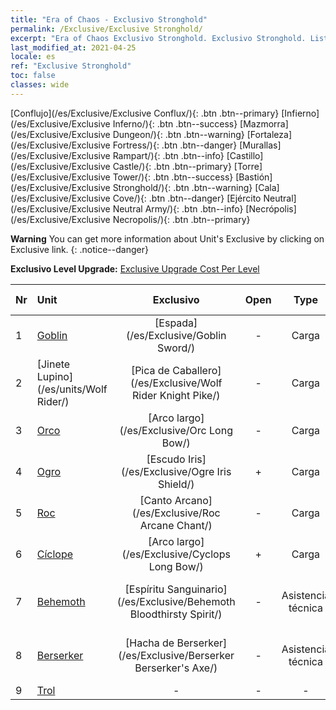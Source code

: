```yaml
---
title: "Era of Chaos - Exclusivo Stronghold"
permalink: /Exclusive/Exclusive Stronghold/
excerpt: "Era of Chaos Exclusivo Stronghold. Exclusivo Stronghold. List of Exclusivo Stronghold in Era of Chaos"
last_modified_at: 2021-04-25
locale: es
ref: "Exclusive Stronghold"
toc: false
classes: wide
---
```

 [Conflujo](/es/Exclusive/Exclusive Conflux/){: .btn .btn--primary} [Infierno](/es/Exclusive/Exclusive Inferno/){: .btn .btn--success} [Mazmorra](/es/Exclusive/Exclusive Dungeon/){: .btn .btn--warning} [Fortaleza](/es/Exclusive/Exclusive Fortress/){: .btn .btn--danger} [Murallas](/es/Exclusive/Exclusive Rampart/){: .btn .btn--info} [Castillo](/es/Exclusive/Exclusive Castle/){: .btn .btn--primary} [Torre](/es/Exclusive/Exclusive Tower/){: .btn .btn--success} [Bastión](/es/Exclusive/Exclusive Stronghold/){: .btn .btn--warning} [Cala](/es/Exclusive/Exclusive Cove/){: .btn .btn--danger} [Ejército Neutral](/es/Exclusive/Exclusive Neutral Army/){: .btn .btn--info} [Necrópolis](/es/Exclusive/Exclusive Necropolis/){: .btn .btn--primary} 

**Warning** You can get more information about Unit's Exclusive by clicking on Exclusive link. 
{: .notice--danger}

 **Exclusivo Level Upgrade:** [Exclusive Upgrade Cost Per Level](/Exclusive/ExclusiveUpgradeCostPerLevel/)

  | Nr |         Unit        | Exclusivo | Open  |    Type   |  Item to Rank UP      |  Aspecto   |
  |:---|:--------------------|:-------------:|:-----:|:---------:|:---------------------:|:-------:|
  | 1  | [Goblin](/es/units/Goblin/) | [Espada](/es/Exclusive/Goblin Sword/) | - | Carga | [Ficha de espada](/ItemsES/con_912/) | - |
  | 2  | [Jinete Lupino](/es/units/Wolf Rider/) | [Pica de Caballero](/es/Exclusive/Wolf Rider Knight Pike/) | - | Carga | [Ficha de Pica de Caballero](/ItemsES/con_916/) | - |
  | 3  | [Orco](/es/units/Orc/) | [Arco largo](/es/Exclusive/Orc Long Bow/) | - | Carga | [Ficha de Arco Largo](/ItemsES/con_914/) | - |
  | 4  | [Ogro](/es/units/Ogre/) | [Escudo Iris](/es/Exclusive/Ogre Iris Shield/) | + | Carga | [Ficha de Escudo Iris](/ItemsES/con_913/) | - |
  | 5  | [Roc](/es/units/Roc/) | [Canto Arcano](/es/Exclusive/Roc Arcane Chant/) | - | Carga | [Ficha de Canto Arcano](/ItemsES/con_915/) | - |
  | 6  | [Cíclope](/es/units/Cyclops/) | [Arco largo](/es/Exclusive/Cyclops Long Bow/) | + | Carga | [Ficha de Arco Largo](/ItemsES/con_914/) | - |
  | 7  | [Behemoth](/es/units/Behemoth/) | [Espíritu Sanguinario](/es/Exclusive/Behemoth Bloodthirsty Spirit/) | - | Asistencia técnica | [Ficha de Espíritu Sanguinario](/ItemsES/con_982/) | [Aspecto Especial de Espíritu Sanguinario](/ItemsES/con_650/) |
  | 8  | [Berserker](/es/units/Berserker/) | [Hacha de Berserker](/es/Exclusive/Berserker Berserker's Axe/) | - | Asistencia técnica | [Ficha de Hacha de Berserker](/ItemsES/con_983/) | [Aspecto Especial de Hacha de Berserker](/ItemsES/con_651/) |
  | 9  | [Trol](/es/units/Troll/) | - | - | - | none | none |
